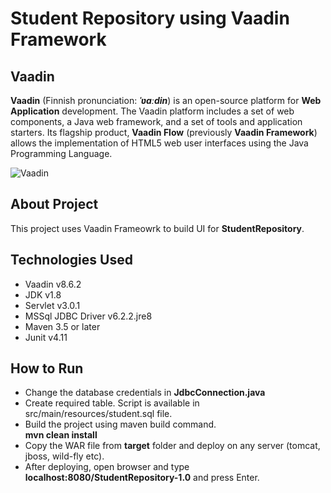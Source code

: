 # Student Repository using Vaadin Framework

## Vaadin

**Vaadin** (Finnish pronunciation: **_ˈʋɑːdin_**) is an open-source platform for **Web Application** development. The Vaadin platform includes a set of web components, a Java web framework, and a set of tools and application starters. Its flagship product, **Vaadin Flow** (previously **Vaadin Framework**) allows the implementation of HTML5 web user interfaces using the Java Programming Language.  

![Vaadin](https://github.com/amanver16/ebooks_cheatsheets/blob/master/Images/Vaadin%20Banner.png)

## About Project
This project uses Vaadin Frameowrk to build UI for **StudentRepository**.

## Technologies Used
* Vaadin v8.6.2
* JDK v1.8
* Servlet v3.0.1
* MSSql JDBC Driver v6.2.2.jre8
* Maven 3.5 or later
* Junit v4.11

## How to Run
* Change the database credentials in **JdbcConnection.java**
* Create required table. Script is available in src/main/resources/student.sql file.
* Build the project using maven build command.  
**mvn clean install**
* Copy the WAR file from **target** folder and deploy on any server (tomcat, jboss, wild-fly etc).
* After deploying, open browser and type **localhost:8080/StudentRepository-1.0** and press Enter.